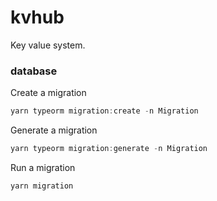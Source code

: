 # kvhub

Key value system.

### database

Create a migration

```js
yarn typeorm migration:create -n Migration
```

Generate a migration

```js
yarn typeorm migration:generate -n Migration
```

Run a migration

```js
yarn migration
```
